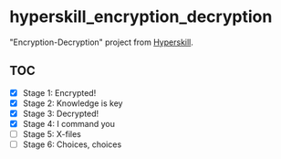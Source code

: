 # hyperskill_encryption_decryption

"Encryption-Decryption" project from [Hyperskill](https://hyperskill.org/).

## TOC

- [x] Stage 1: Encrypted!
- [x] Stage 2: Knowledge is key
- [x] Stage 3: Decrypted!
- [x] Stage 4: I command you
- [ ] Stage 5: X-files
- [ ] Stage 6: Choices, choices